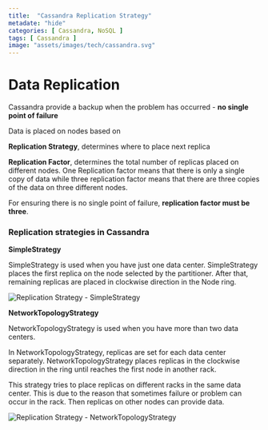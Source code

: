 ```yaml
---
title:  "Cassandra Replication Strategy"
metadate: "hide"
categories: [ Cassandra, NoSQL ]
tags: [ Cassandra ]
image: "assets/images/tech/cassandra.svg"
---
```



# Data Replication

Cassandra provide a backup when the problem has occurred - **no single point of failure**

Data is placed on nodes based on

**Replication Strategy**, determines where to place next replica

**Replication Factor**, determines the total number of replicas placed on different nodes. One Replication factor means that there is only a single copy of data while three replication factor means that there are three copies of the data on three different nodes.

For ensuring there is no single point of failure, **replication factor must be three**.

### Replication strategies in Cassandra

**SimpleStrategy**

SimpleStrategy is used when you have just one data center. SimpleStrategy places the first replica on the node selected by the partitioner. After that, remaining replicas are placed in clockwise direction in the Node ring.

![Replication Strategy - SimpleStrategy](https://platform-ops.tech/assets/images/tech/replication_strategy_simple_strategy.png)

**NetworkTopologyStrategy**

NetworkTopologyStrategy is used when you have more than two data centers.

In NetworkTopologyStrategy, replicas are set for each data center separately. NetworkTopologyStrategy places replicas in the clockwise direction in the ring until reaches the first node in another rack.

This strategy tries to place replicas on different racks in the same data center. This is due to the reason that sometimes failure or problem can occur in the rack. Then replicas on other nodes can provide data.

![Replication Strategy - NetworkTopologyStrategy](./replication_strategy_network_topology_strategy.png)